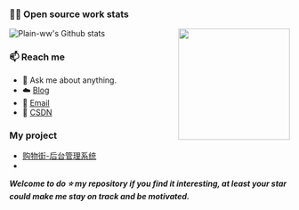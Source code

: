 ### 👨‍💻 Open source work stats

![Plain-ww's Github stats](https://github-readme-stats.vercel.app/api?username=Plain-ww&show_icons=true)<img align='right' src='https://octodex.github.com/images/spidertocat.png' width='200"'>

### 📫 Reach me 
- 💬 Ask me about anything.
- ☁️ <a href = "https://plain-ww.github.io/Blogs/">Blog</a>
- 📧 <a href="mailto:wang.wei@bupt.edu.cn">Email</a>
- 📖 <a href = "https://blog.csdn.net/weixin_44832912">CSDN</a>

### My project
- <a href = "http://106.15.190.151/">购物街-后台管理系统</a>
- 


***Welcome to do ⭐ my repository if you find it interesting, at least your star could make me stay on track and be motivated.***
